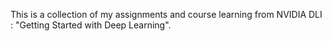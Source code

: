 This is a collection of my assignments and course learning from NVIDIA DLI : "Getting Started with Deep Learning".
